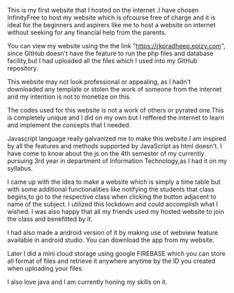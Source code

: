 This is my first website that I hosted on the internet .I have chosen InfinityFree to host my website which is ofcourse free of charge and it is ideal for the beginners and aspirers like me to host a website on internet without seeking for any financial help from the parents.

You can view my website using the the link "https://rkpradheep.epizy.com", since GitHub doesn't have the feature to run the php files and database facility,but I had uploaded all the files which I used into my GitHub repository.

This website may not look professional or appealing, as I hadn't downloaded any template or stolen the work of someone from the internet and my intention is not to monetize on this.

The codes used for this website is not a work of others or pyrated one.This is completely unique and I did on my own but I reffered the internet to learn and implement the concepts that I needed.

Javascript language really galvanized me to make this website.I am inspired by all the features and methods supported by JavaScript as html doesn't. I have come to know about the js on the 4th semester of my currently pursuing 3rd year in department of Information Technology,as I had it on my syllabus.

I came up with the idea to make a website which is simply a time table but with some additional functionalities like notifying the students that class begins,to go to the respective class when clicking the button adjacent to name of the subject. I utilized this lockdown and could accomplish what I wished. I was also happy that all my friends used my hosted website to join the class and benefitted by it.

I had also made a android version of it by making use of webview feature available in android studio. You can download the app from my website.

Later I did a mini cloud storage using google FIREBASE which you can store all format of files and retrieve it anywhere anytime by the ID you created when uploading your files.

I also love java and I am currently honing my skills on it.

